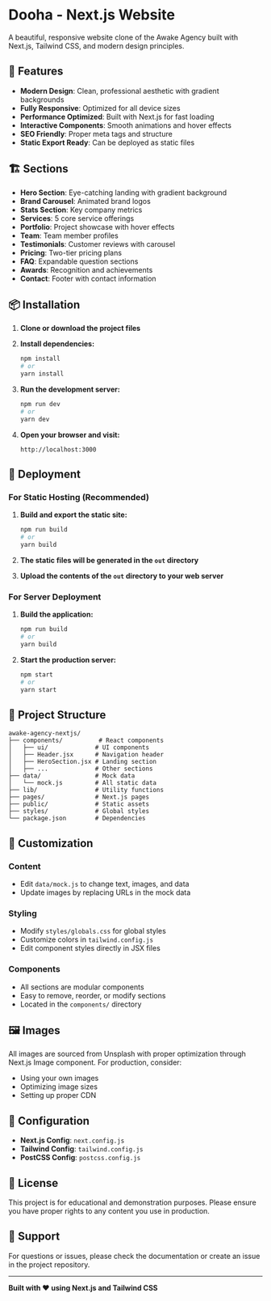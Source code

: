 # Dooha - Next.js Website

A beautiful, responsive website clone of the Awake Agency built with Next.js, Tailwind CSS, and modern design principles.

## 🚀 Features

- **Modern Design**: Clean, professional aesthetic with gradient backgrounds
- **Fully Responsive**: Optimized for all device sizes
- **Performance Optimized**: Built with Next.js for fast loading
- **Interactive Components**: Smooth animations and hover effects
- **SEO Friendly**: Proper meta tags and structure
- **Static Export Ready**: Can be deployed as static files

## 🏗️ Sections

- **Hero Section**: Eye-catching landing with gradient background
- **Brand Carousel**: Animated brand logos
- **Stats Section**: Key company metrics
- **Services**: 5 core service offerings
- **Portfolio**: Project showcase with hover effects
- **Team**: Team member profiles
- **Testimonials**: Customer reviews with carousel
- **Pricing**: Two-tier pricing plans
- **FAQ**: Expandable question sections
- **Awards**: Recognition and achievements
- **Contact**: Footer with contact information

## 📦 Installation

1. **Clone or download the project files**
2. **Install dependencies:**
   ```bash
   npm install
   # or
   yarn install
   ```

3. **Run the development server:**
   ```bash
   npm run dev
   # or
   yarn dev
   ```

4. **Open your browser and visit:**
   ```
   http://localhost:3000
   ```

## 🚢 Deployment

### For Static Hosting (Recommended)

1. **Build and export the static site:**
   ```bash
   npm run build
   # or
   yarn build
   ```

2. **The static files will be generated in the `out` directory**

3. **Upload the contents of the `out` directory to your web server**

### For Server Deployment

1. **Build the application:**
   ```bash
   npm run build
   # or
   yarn build
   ```

2. **Start the production server:**
   ```bash
   npm start
   # or
   yarn start
   ```

## 📁 Project Structure

```
awake-agency-nextjs/
├── components/          # React components
│   ├── ui/             # UI components
│   ├── Header.jsx      # Navigation header
│   ├── HeroSection.jsx # Landing section
│   ├── ...             # Other sections
├── data/               # Mock data
│   └── mock.js         # All static data
├── lib/                # Utility functions
├── pages/              # Next.js pages
├── public/             # Static assets
├── styles/             # Global styles
└── package.json        # Dependencies
```

## 🎨 Customization

### Content
- Edit `data/mock.js` to change text, images, and data
- Update images by replacing URLs in the mock data

### Styling
- Modify `styles/globals.css` for global styles
- Customize colors in `tailwind.config.js`
- Edit component styles directly in JSX files

### Components
- All sections are modular components
- Easy to remove, reorder, or modify sections
- Located in the `components/` directory

## 🖼️ Images

All images are sourced from Unsplash with proper optimization through Next.js Image component. For production, consider:

- Using your own images
- Optimizing image sizes
- Setting up proper CDN

## 🔧 Configuration

- **Next.js Config**: `next.config.js`
- **Tailwind Config**: `tailwind.config.js`
- **PostCSS Config**: `postcss.config.js`

## 📝 License

This project is for educational and demonstration purposes. Please ensure you have proper rights to any content you use in production.

## 🤝 Support

For questions or issues, please check the documentation or create an issue in the project repository.

---

**Built with ❤️ using Next.js and Tailwind CSS**